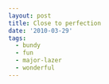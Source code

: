 ```yaml
---
layout: post
title: Close to perfection
date: '2010-03-29'
tags:
  - bundy
  - fun
  - major-lazer
  - wonderful
---
```


<YouTubeVideo id="kjQ7Axuyp_M" />
